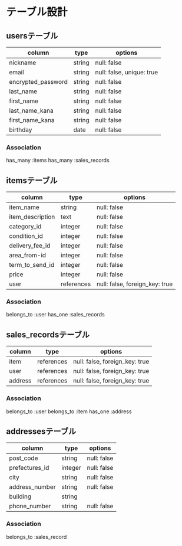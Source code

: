 # テーブル設計

## usersテーブル

| column             | type   | options                   |
|--------------------|--------|---------------------------|
| nickname           | string | null: false               |
| email              | string | null: false, unique: true |
| encrypted_password | string | null: false               |
| last_name          | string | null: false               |
| first_name         | string | null: false               |
| last_name_kana     | string | null: false               |
| first_name_kana    | string | null: false               |
| birthday           | date   | null: false               |

### Association
  has_many :items
  has_many :sales_records


## itemsテーブル

| column           | type       | options                        |
|------------------|------------|--------------------------------|
| item_name        | string     | null: false                    |
| item_description | text       | null: false                    |
| category_id      | integer    | null: false                    |
| condition_id     | integer    | null: false                    |
| delivery_fee_id  | integer    | null: false                    |
| area_from-id     | integer    | null: false                    |
| term_to_send_id  | integer    | null: false                    |
| price            | integer    | null: false                    |
| user             | references | null: false, foreign_key: true |

### Association
  belongs_to :user
  has_one :sales_records


## sales_recordsテーブル

| column    | type       | options                        |
|-----------|------------|--------------------------------|
| item      | references | null: false, foreign_key: true |
| user      | references | null: false, foreign_key: true |
| address   | references | null: false, foreign_key: true |

### Association
  belongs_to :user
  belongs_to :item
  has_one :address


## addressesテーブル

| column         | type       | options                        |
|----------------|------------|--------------------------------|
| post_code      | string     | null: false                    |
| prefectures_id | integer    | null: false                    |
| city           | string     | null: false                    |
| address_number | string     | null: false                    |
| building       | string     |                                |
| phone_number   | string     | null: false                    |

### Association
  belongs_to :sales_record

